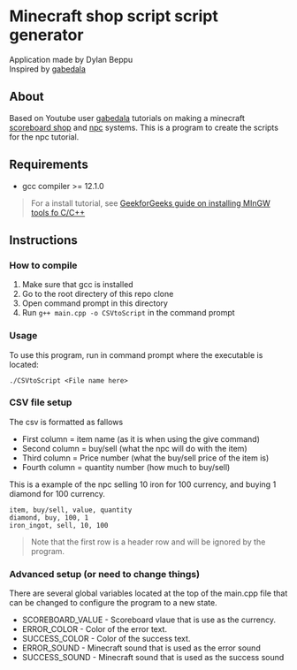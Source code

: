# Minecraft shop script script generator
Application made by Dylan Beppu  
Inspired by [gabedala](https://www.youtube.com/@gabedala)

## About
Based on Youtube user [gabedala](https://www.youtube.com/@gabedala) tutorials on making a minecraft [scoreboard shop](https://youtu.be/874Cvdg-gNA?si=KaSbctfDGIqeM8yf) and [npc](https://youtu.be/mDe2l9E5OWU?si=YjMMu1r2xs6yWaMP) systems. This is a program to create the scripts for the npc tutorial.

## Requirements
* gcc compiler >= 12.1.0
> For a install tutorial, see [GeekforGeeks guide on installing MInGW tools fo C/C++](https://www.geeksforgeeks.org/cpp/installing-mingw-tools-for-c-c-and-changing-environment-variable/)


## Instructions

### How to compile

1. Make sure that gcc is installed
2. Go to the root directery of this repo clone
3. Open command prompt in this directory
4. Run ``g++ main.cpp -o CSVtoScript`` in the command prompt

### Usage

To use this program, run in command prompt where the executable is located:
```
./CSVtoScript <File name here>
```
### CSV file setup

The csv is formatted as fallows
* First column  = item name (as it is when using the give command)
* Second column = buy/sell (what the npc will do with the item)
* Third column = Price number (what the buy/sell price of the item is)
* Fourth column =  quantity number (how much to buy/sell)

This is a example of the npc selling 10 iron for 100 currency, and buying 1 diamond for 100 currency.

```
item, buy/sell, value, quantity
diamond, buy, 100, 1
iron_ingot, sell, 10, 100
```
> Note that the first row is a header row and will be ignored by the program.


### Advanced setup (or need to change things)
There are several global variables located at the top of the main.cpp file that can be changed to configure the program to a new state.

* SCOREBOARD_VALUE - Scoreboard vlaue that is use as the currency.
* ERROR_COLOR - Color of the error text.
* SUCCESS_COLOR - Color of the success text.
* ERROR_SOUND - Minecraft sound that is used as the error sound
* SUCCESS_SOUND - Minecraft sound that is used as the success sound